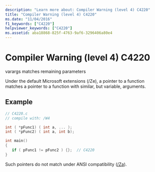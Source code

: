 ```yaml
---
description: "Learn more about: Compiler Warning (level 4) C4220"
title: "Compiler Warning (level 4) C4220"
ms.date: "11/04/2016"
f1_keywords: ["C4220"]
helpviewer_keywords: ["C4220"]
ms.assetid: aba18868-825f-4763-9af6-3296406a80e4
---
```

# Compiler Warning (level 4) C4220

varargs matches remaining parameters

Under the default Microsoft extensions (/Ze), a pointer to a function matches a pointer to a function with similar, but variable, arguments.

## Example

```c
// C4220.c
// compile with: /W4

int ( *pFunc1) ( int a, ... );
int ( *pFunc2) ( int a, int b);

int main()
{
   if ( pFunc1 != pFunc2 ) {};  // C4220
}
```

Such pointers do not match under ANSI compatibility ([/Za](../../build/reference/za-ze-disable-language-extensions.md)).
